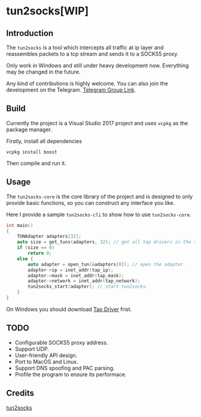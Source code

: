 # tun2socks[WIP]

## Introduction

The `tun2socks` is a tool which intercepts all traffic at ip layer and reassembles packets to a tcp stream and sends it to a SOCKS5 proxy.

Only work in Windows and still under heavy development now. Everything may be changed in the future.

Any kind of contributions is highly welcome. You can also join the development on the Telegram. [Telegram Group Link](https://t.me/joinchat/HFFokxdMTSOdbL2bKIVhnw).

## Build

Currently the project is a Visual Studio 2017 project and uses `vcpkg` as the package manager.

Firstly, install all dependencies

```
vcpkg install boost
```

Then compile and run it.

## Usage

The `tun2socks-core` is the core library of the project and is designed to only provide basic functions, so you can construct any interface you like.

Here I provide a sample `tun2socks-cli` to show how to use `tun2socks-core`.

```C++
int main()
{
	TUNAdapter adapters[32];
	auto size = get_tuns(adapters, 32); // get all tap drivers in the system. This step is only needed on Windows.
	if (size == 0)
		return 0;
	else {
		auto adapter = open_tun(&adapters[0]); // open the adapter.
		adapter->ip = inet_addr(tap_ip);
		adapter->mask = inet_addr(tap_mask);
		adapter->network = inet_addr(tap_network);
		tun2socks_start(adapter); // start tun2socks.
	}
}
```

On Windows you should download [Tap Driver](http://build.openvpn.net/downloads/releases/latest/) frist.

## TODO

- Configurable SOCKS5 proxy address.
- Support UDP.
- User-friendly API design.
- Port to MacOS and Linux.
- Support DNS spoofing and PAC parsing.
- Profile the program to ensure its performace.

## Credits

[tun2socks](https://github.com/zhuhaow/tun2socks)
